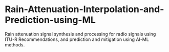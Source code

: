 # Rain-Attenuation-Interpolation-and-Prediction-using-ML
Rain attenuation signal synthesis and processing for radio signals using ITU-R Recommendations, and prediction and mitigation using AI-ML methods.
